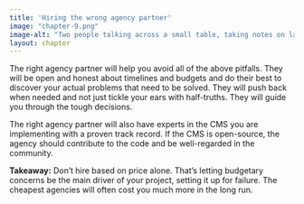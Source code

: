 ```yaml
---
title: 'Hiring the wrong agency partner'
image: "chapter-9.png"
image-alt: "Two people talking across a small table, taking notes on laptops."
layout: chapter
---
```



The right agency partner will help you avoid all of the above pitfalls. They will be open and honest about timelines and budgets and do their best to discover your actual problems that need to be solved. They will push back when needed and not just tickle your ears with half-truths. They will guide you through the tough decisions.

The right agency partner will also have experts in the CMS you are implementing with a proven track record. If the CMS is open-source, the agency should contribute to the code and be well-regarded in the community.

**Takeaway:** Don’t hire based on price alone. That’s letting budgetary concerns be the main driver of your project, setting it up for failure. The cheapest agencies will often cost you much more in the long run.

